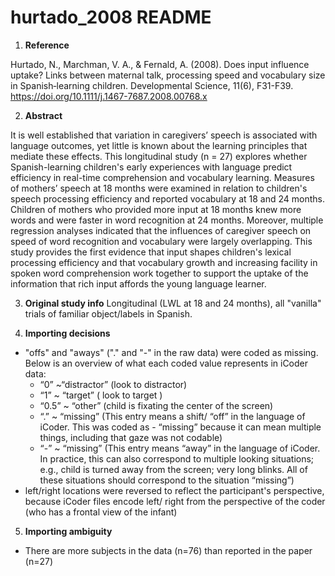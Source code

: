 # hurtado_2008 README

1. **Reference**

Hurtado, N., Marchman, V. A., & Fernald, A. (2008). Does input influence uptake? Links between maternal talk, processing speed and vocabulary size in Spanish‐learning children. Developmental Science, 11(6), F31-F39. https://doi.org/10.1111/j.1467-7687.2008.00768.x

2. **Abstract**

It is well established that variation in caregivers’ speech is associated with language outcomes, yet little is known about the learning principles that mediate these effects. This longitudinal study (n = 27) explores whether Spanish-learning children's early experiences with language predict efficiency in real-time comprehension and vocabulary learning. Measures of mothers’ speech at 18 months were examined in relation to children's speech processing efficiency and reported vocabulary at 18 and 24 months. Children of mothers who provided more input at 18 months knew more words and were faster in word recognition at 24 months. Moreover, multiple regression analyses indicated that the influences of caregiver speech on speed of word recognition and vocabulary were largely overlapping. This study provides the first evidence that input shapes children's lexical processing efficiency and that vocabulary growth and increasing facility in spoken word comprehension work together to support the uptake of the information that rich input affords the young language learner.

3. **Original study info**
Longitudinal (LWL at 18 and 24 months), all "vanilla" trials of familiar object/labels in Spanish.

4. **Importing decisions**
- "offs" and "aways" ("." and "-" in the raw data) were coded as missing. Below is an overview of what each coded value represents in iCoder data:
  - “0” ~“distractor” (look to distractor)
  - “1” ~ “target” ( look to target )
  - “0.5” ~ “other” (child is fixating the center of the screen)
  - “.” ~ “missing” (This entry means a shift/ “off” in the language of iCoder. This was coded as   - “missing” because it can mean multiple things, including that gaze was not codable)
  - “-” ~ “missing” (This entry means “away” in the language of iCoder. In practice, this can also correspond to multiple looking situations; e.g., child is turned away from the screen; very long blinks. All of these situations should correspond to the situation “missing”)
- left/right locations were reversed to reflect the participant's perspective, because iCoder files encode left/ right from the perspective of the coder (who has a frontal view of the infant)

5. **Importing ambiguity**
- There are more subjects in the data (n=76) than reported in the paper (n=27)
